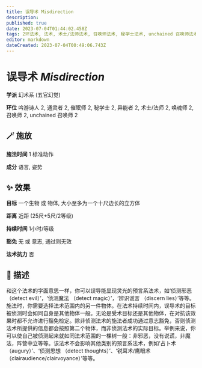 ```yaml
---
title: 误导术 Misdirection
description: 
published: true
date: 2023-07-04T01:44:02.458Z
tags: 2环法术, 法术, 术士/法师法术, 召唤师法术, 秘学士法术, unchained 召唤师法术, 吟游诗人法术, 异能者法术, 催眠师法术, 通灵者法术, 唤魂师法术, 幻术系, 五官幻觉
editor: markdown
dateCreated: 2023-07-04T00:49:06.743Z
---
```


# **误导术** *Misdirection*

**学派** 幻术系 (五官幻觉) 

**环位** 吟游诗人 2, 通灵者 2, 催眠师 2, 秘学士 2, 异能者 2, 术士/法师 2, 唤魂师 2, 召唤师 2, unchained 召唤师 2

## 🪄 施放

**施法时间** 1 标准动作

**成分** 语言, 姿势

## ✨ 效果 

**目标** 一个生物 或 物体, 大小至多为一个十尺边长的立方体 

**距离** 近距 (25尺+5尺/2等级)  

**持续时间** 1小时/等级 

**豁免** 无 或 意志, 通过则无效

**法术抗力** 否

## 📖 描述

和这个法术的字面意思一样，你可以误导能显现灵光的预言系法术，如‘侦测邪恶 （detect evil）’，‘侦测魔法 （detect magic）’，‘辨识谎言 （discern lies）’等等。施法时，你需要选择法术范围内的另一件物体。在法术持续时间内，误导术的目标被侦测时会如同自身是其他物体一般。无论是受术目标还是其他物体，在对抗该效果时都不允许进行豁免检定。除非侦测法术的施法者成功通过意志豁免，否则侦测法术所提供的信息都会按照第二个物体，而非侦测法术的实际目标。举例来说，你可以使自己被侦测起来就如同法术范围的一棵树一般：非邪恶，没有说谎，非魔法，阵营中立等等。该法术不会影响其他类别的预言系法术，例如‘占卜术 （augury）’、‘侦测思想 （detect thoughts）’、‘锐耳术/鹰眼术 （clairaudience/clairvoyance）’等等。
    